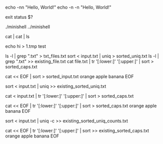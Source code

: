 echo -nn "Hello, World!"
echo -n -n "Hello, World!"

exit status
$?

./minishell
../minishell

cat | cat | ls

echo hi > 1.tmp test

ls -l | grep ".txt" > txt_files.txt
sort < input.txt | uniq > sorted_uniq.txt
ls -l | grep ".txt" >> existing_file.txt
cat file.txt | tr '[:lower:]' '[:upper:]' | sort > sorted_caps.txt

cat << EOF | sort > sorted_input.txt
orange
apple
banana
EOF

sort < input.txt | uniq >> existing_sorted_uniq.txt

cat < input.txt | tr '[:lower:]' '[:upper:]' | sort > sorted_caps.txt

cat << EOF | tr '[:lower:]' '[:upper:]' | sort > sorted_caps.txt
orange
apple
banana
EOF

sort < input.txt | uniq -c >> existing_sorted_uniq_counts.txt

cat << EOF | tr '[:lower:]' '[:upper:]' | sort >> existing_sorted_caps.txt
orange
apple
banana
EOF

